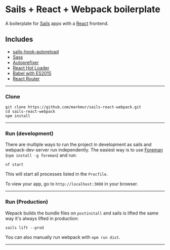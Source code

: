 # Sails + React + Webpack boilerplate

A boilerplate for [Sails](http://sailsjs.org) apps with a [React](https://facebook.github.io/react/) frontend.

## Includes

* [sails-hook-autoreload](https://github.com/sgress454/sails-hook-autoreload)
* [Sass](https://github.com/jtangelder/sass-loader)
* [Autoprefixer](https://github.com/passy/autoprefixer-loader)
* [React Hot Loader](https://github.com/gaearon/react-hot-loader)
* [Babel with ES2015](https://babeljs.io)
* [React Router](https://github.com/reactjs/react-router)

___

### Clone

```shell
git clone https://github.com/markmur/sails-react-webpack.git
cd sails-react-webpack
npm install
```

___

### Run (development)

There are multiple ways to run the project in development as sails and webpack-dev-server run independently. The easiest way is to use [Foreman](https://github.com/theforeman/foreman) (`npm install -g foreman`) and run:

```shell
nf start
```

This will start all processes listed in the `Procfile`. 

To view your app, go to `http://localhost:3000` in your browser.
___

### Run (Production)

Wepack builds the bundle files on `postinstall` and sails is lifted the same way it's always lifted in production:

```shell
sails lift --prod
```

You can also manually run webpack with `npm run dist`.

___
